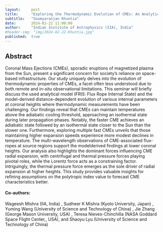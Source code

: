 ```yaml
---
layout:     post
title:      "Exploring the Thermodynamic Evolution of CMEs: An Analytical Modeling Approach Using Global Kinematics"
subtitle:   "Soumyaranjan Khuntia"
date:       2024-02-22 11:00:00
author:     "Indian Institute of Astrophysics (IIA), India"
#header-img: "img/2024-02-22-Khuntia.jpg"
published:  true
---
```


## Abstract
Coronal Mass Ejections (CMEs), sporadic eruptions of magnetized plasma from the Sun, present a significant concern for society’s reliance on space-based infrastructure. Our study uniquely delves into the evolution of thermodynamic properties of CMEs, a facet often less understood due to both remote and in-situ observational limitations. This seminar will briefly discuss the used analytical model (FRIS: Flux Rope Internal State) and the model-derived distance-dependent evolution of various internal parameters at coronal heights where thermodynamic measurements have been challenging. Our findings reveal that CMEs can maintain temperatures above the adiabatic cooling threshold, approaching an isothermal state during later propagation phases. Notably, the faster CME achieves an adiabatic state followed by an isothermal state closer to the Sun than the slower one. Furthermore, exploring multiple fast CMEs unveils that those maintaining higher expansion speeds experience more modest declines in temperature. The multi-wavelength observations of CME-associated flux-ropes at source regions support the modelderived findings at lower coronal heights. Our analysis also highlights the dominant forces influencing CME radial expansion, with centrifugal and thermal pressure forces playing pivotal roles, while the Lorentz force acts as a constraining factor. Intriguingly, the thermal pressure force emerges as the sole driver of radial expansion at higher heights. This study provides valuable insights for refining assumptions on the polytropic index value to forecast CME characteristics better.

#### Co-authors: 
Wageesh Mishra (IIA, India) , Sudheer K Mishra (Kyoto University, Japan) , Yuming Wang (University of Science and Technology of China) , Jie Zhang (George Mason University, USA) , Teresa Nieves-Chinchilla (NASA Goddard Space Flight Center,, USA), and Shaoyu Lyu (University of Science and Technology of China)
